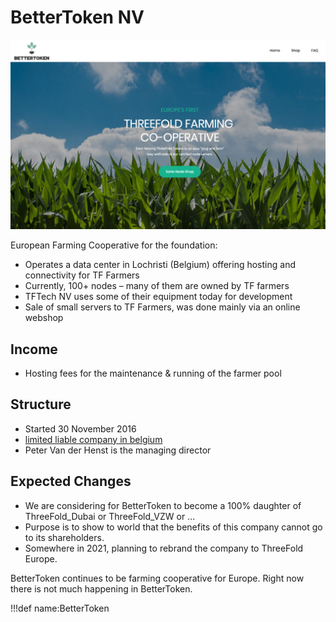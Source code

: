 # BetterToken NV

![](img/bettertoken_web.jpg)

European Farming Cooperative for the foundation:

- Operates a data center in Lochristi (Belgium) offering hosting and connectivity for TF Farmers
- Currently, 100+ nodes – many of them are owned by TF farmers
- TFTech NV uses some of their equipment today for development
- Sale of small servers to TF Farmers, was done mainly via an online webshop

## Income

- Hosting fees for the maintenance & running of the farmer pool

## Structure

- Started 30 November 2016
- [limited liable company in belgium](http://www.ejustice.just.fgov.be/tsv_pdf/2016/11/30/16324281.pdf)
- Peter Van der Henst is the managing director

## Expected Changes

- We are considering for BetterToken to become a 100% daughter of ThreeFold_Dubai or ThreeFold_VZW or ...
- Purpose is to show to world that the benefits of this company cannot go to its shareholders.
- Somewhere in 2021, planning to rebrand the company to ThreeFold Europe.

BetterToken continues to be farming cooperative for Europe. Right now there is not much happening in BetterToken.

!!!def name:BetterToken